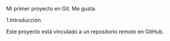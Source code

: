Mi primer proyecto en Git. Me gusta.

1.Introducción

Este proyecto está vinculado a un repositorio remoto en GitHub.

